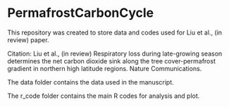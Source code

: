 # PermafrostCarbonCycle

This repository was created to store data and codes used for Liu et al., (in review) paper.

Citation: Liu et al., (in review) Respiratory loss during late-growing season determines the net carbon dioxide sink along the tree cover-permafrost gradient in northern high latitude regions. Nature Communications.

The data folder contains the data used in the manuscript.

The r_code folder contains the main R codes for analysis and plot.
